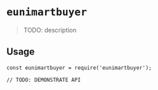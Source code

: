 # `eunimartbuyer`

> TODO: description

## Usage

```
const eunimartbuyer = require('eunimartbuyer');

// TODO: DEMONSTRATE API
```
